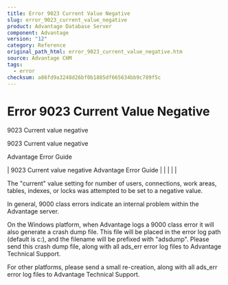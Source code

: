 ```yaml
---
title: Error 9023 Current Value Negative
slug: error_9023_current_value_negative
product: Advantage Database Server
component: Advantage
version: "12"
category: Reference
original_path_html: error_9023_current_value_negative.htm
source: Advantage CHM
tags:
  - error
checksum: a86fd9a3248d26bf0b1885df665634bb9c789f5c
---
```


# Error 9023 Current Value Negative

9023 Current value negative

9023 Current value negative

Advantage Error Guide

| 9023 Current value negative  Advantage Error Guide |  |  |  |  |

The "current" value setting for number of users, connections, work areas, tables, indexes, or locks was attempted to be set to a negative value.

In general, 9000 class errors indicate an internal problem within the Advantage server.

On the Windows platform, when Advantage logs a 9000 class error it will also generate a crash dump file. This file will be placed in the error log path (default is c:\), and the filename will be prefixed with "adsdump". Please send this crash dump file, along with all ads\_err error log files to Advantage Technical Support.

For other platforms, please send a small re-creation, along with all ads\_err error log files to Advantage Technical Support.
